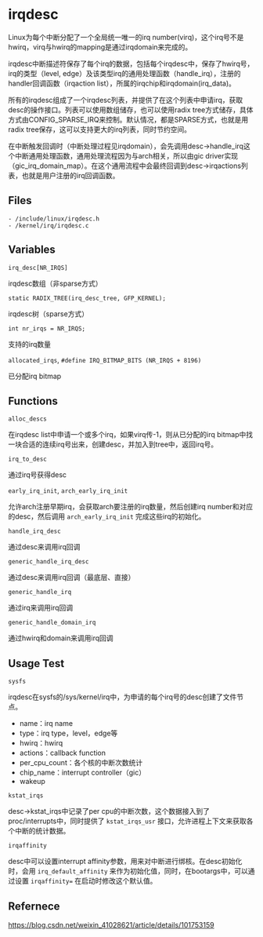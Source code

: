 # irqdesc

Linux为每个中断分配了一个全局统一唯一的irq number(virq)，这个irq号不是hwirq，virq与hwirq的mapping是通过irqdomain来完成的。

irqdesc中断描述符保存了每个irq的数据，包括每个irqdesc中，保存了hwirq号，irq的类型（level, edge）及该类型irq的通用处理函数（handle_irq），注册的handler回调函数（irqaction list），所属的irqchip和irqdomain(irq_data)。

所有的irqdesc组成了一个irqdesc列表，并提供了在这个列表中申请irq，获取desc的操作接口。列表可以使用数组储存，也可以使用radix tree方式储存，具体方式由CONFIG_SPARSE_IRQ来控制。默认情况，都是SPARSE方式，也就是用radix tree保存，这可以支持更大的irq列表，同时节约空间。

在中断触发回调时（中断处理过程见irqdomain），会先调用desc->handle_irq这个中断通用处理函数，通用处理流程因为与arch相关，所以由gic driver实现（gic_irq_domain_map）。在这个通用流程中会最终回调到desc->irqactions列表，也就是用户注册的irq回调函数。

## Files

```
- /include/linux/irqdesc.h
- /kernel/irq/irqdesc.c
```

## Variables

`irq_desc[NR_IRQS]`

irqdesc数组（非sparse方式）

`static RADIX_TREE(irq_desc_tree, GFP_KERNEL);`

irqdesc树（sparse方式）

`int nr_irqs = NR_IRQS;`

支持的irq数量

`allocated_irqs`, `#define IRQ_BITMAP_BITS (NR_IRQS + 8196)`

已分配irq bitmap

## Functions

`alloc_descs`

在irqdesc list中申请一个或多个irq，如果virq传-1，则从已分配的irq bitmap中找一块合适的连续irq号出来，创建desc，并加入到tree中，返回irq号。

`irq_to_desc`

通过irq号获得desc

`early_irq_init`, `arch_early_irq_init`

允许arch注册早期irq，会获取arch要注册的irq数量，然后创建irq number和对应的desc，然后调用 `arch_early_irq_init` 完成这些irq的初始化。

`handle_irq_desc`

通过desc来调用irq回调

`generic_handle_irq_desc`

通过desc来调用irq回调（最底层、直接）

`generic_handle_irq`

通过irq来调用irq回调

`generic_handle_domain_irq`

通过hwirq和domain来调用irq回调

## Usage Test

`sysfs`

irqdesc在sysfs的/sys/kernel/irq中，为申请的每个irq号的desc创建了文件节点。

- name：irq name
- type：irq type，level，edge等
- hwirq：hwirq
- actions：callback function
- per_cpu_count：各个核的中断次数统计
- chip_name：interrupt controller（gic）
- wakeup

`kstat_irqs`

desc->kstat_irqs中记录了per cpu的中断次数，这个数据接入到了proc/interrupts中，同时提供了 `kstat_irqs_usr` 接口，允许进程上下文来获取各个中断的统计数据。

`irqaffinity`

desc中可以设置interrupt affinity参数，用来对中断进行绑核。在desc初始化时，会用 `irq_default_affinity` 来作为初始化值，同时，在bootargs中，可以通过设置 `irqaffinity=` 在启动时修改这个默认值。

## Refernece

<https://blog.csdn.net/weixin_41028621/article/details/101753159>